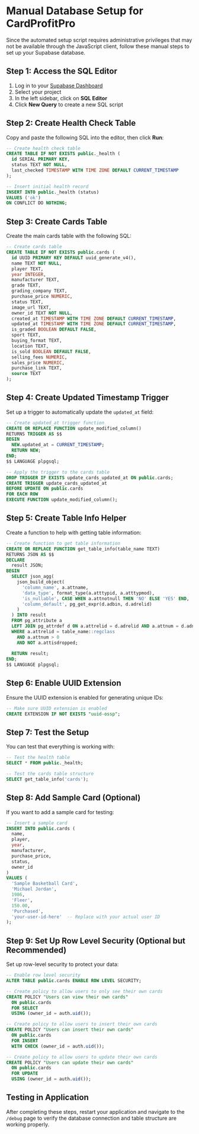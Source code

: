 # Manual Database Setup for CardProfitPro

Since the automated setup script requires administrative privileges that may not be available through the JavaScript client, follow these manual steps to set up your Supabase database.

## Step 1: Access the SQL Editor

1. Log in to your [Supabase Dashboard](https://app.supabase.com)
2. Select your project
3. In the left sidebar, click on **SQL Editor**
4. Click **New Query** to create a new SQL script

## Step 2: Create Health Check Table

Copy and paste the following SQL into the editor, then click **Run**:

```sql
-- Create health check table
CREATE TABLE IF NOT EXISTS public._health (
  id SERIAL PRIMARY KEY,
  status TEXT NOT NULL,
  last_checked TIMESTAMP WITH TIME ZONE DEFAULT CURRENT_TIMESTAMP
);

-- Insert initial health record
INSERT INTO public._health (status) 
VALUES ('ok')
ON CONFLICT DO NOTHING;
```

## Step 3: Create Cards Table

Create the main cards table with the following SQL:

```sql
-- Create cards table
CREATE TABLE IF NOT EXISTS public.cards (
  id UUID PRIMARY KEY DEFAULT uuid_generate_v4(),
  name TEXT NOT NULL,
  player TEXT,
  year INTEGER,
  manufacturer TEXT,
  grade TEXT,
  grading_company TEXT,
  purchase_price NUMERIC,
  status TEXT,
  image_url TEXT,
  owner_id TEXT NOT NULL,
  created_at TIMESTAMP WITH TIME ZONE DEFAULT CURRENT_TIMESTAMP,
  updated_at TIMESTAMP WITH TIME ZONE DEFAULT CURRENT_TIMESTAMP,
  is_graded BOOLEAN DEFAULT FALSE,
  sport TEXT,
  buying_format TEXT,
  location TEXT,
  is_sold BOOLEAN DEFAULT FALSE,
  selling_fees NUMERIC,
  sales_price NUMERIC,
  purchase_link TEXT,
  source TEXT
);
```

## Step 4: Create Updated Timestamp Trigger

Set up a trigger to automatically update the `updated_at` field:

```sql
-- Create updated_at trigger function
CREATE OR REPLACE FUNCTION update_modified_column()
RETURNS TRIGGER AS $$
BEGIN
  NEW.updated_at = CURRENT_TIMESTAMP;
  RETURN NEW;
END;
$$ LANGUAGE plpgsql;

-- Apply the trigger to the cards table
DROP TRIGGER IF EXISTS update_cards_updated_at ON public.cards;
CREATE TRIGGER update_cards_updated_at
BEFORE UPDATE ON public.cards
FOR EACH ROW
EXECUTE FUNCTION update_modified_column();
```

## Step 5: Create Table Info Helper

Create a function to help with getting table information:

```sql
-- Create function to get table information
CREATE OR REPLACE FUNCTION get_table_info(table_name TEXT)
RETURNS JSON AS $$
DECLARE
  result JSON;
BEGIN
  SELECT json_agg(
    json_build_object(
      'column_name', a.attname,
      'data_type', format_type(a.atttypid, a.atttypmod),
      'is_nullable', CASE WHEN a.attnotnull THEN 'NO' ELSE 'YES' END,
      'column_default', pg_get_expr(d.adbin, d.adrelid)
    )
  ) INTO result
  FROM pg_attribute a
  LEFT JOIN pg_attrdef d ON a.attrelid = d.adrelid AND a.attnum = d.adnum
  WHERE a.attrelid = table_name::regclass 
    AND a.attnum > 0 
    AND NOT a.attisdropped;
  
  RETURN result;
END;
$$ LANGUAGE plpgsql;
```

## Step 6: Enable UUID Extension

Ensure the UUID extension is enabled for generating unique IDs:

```sql
-- Make sure UUID extension is enabled
CREATE EXTENSION IF NOT EXISTS "uuid-ossp";
```

## Step 7: Test the Setup

You can test that everything is working with:

```sql
-- Test the health table
SELECT * FROM public._health;

-- Test the cards table structure
SELECT get_table_info('cards');
```

## Step 8: Add Sample Card (Optional)

If you want to add a sample card for testing:

```sql
-- Insert a sample card
INSERT INTO public.cards (
  name, 
  player, 
  year, 
  manufacturer, 
  purchase_price, 
  status, 
  owner_id
)
VALUES (
  'Sample Basketball Card', 
  'Michael Jordan', 
  1986, 
  'Fleer', 
  150.00, 
  'Purchased', 
  'your-user-id-here'  -- Replace with your actual user ID
);
```

## Step 9: Set Up Row Level Security (Optional but Recommended)

Set up row-level security to protect your data:

```sql
-- Enable row level security
ALTER TABLE public.cards ENABLE ROW LEVEL SECURITY;

-- Create policy to allow users to only see their own cards
CREATE POLICY "Users can view their own cards" 
  ON public.cards 
  FOR SELECT 
  USING (owner_id = auth.uid());

-- Create policy to allow users to insert their own cards
CREATE POLICY "Users can insert their own cards" 
  ON public.cards 
  FOR INSERT 
  WITH CHECK (owner_id = auth.uid());

-- Create policy to allow users to update their own cards
CREATE POLICY "Users can update their own cards" 
  ON public.cards 
  FOR UPDATE 
  USING (owner_id = auth.uid());
```

## Testing in Application

After completing these steps, restart your application and navigate to the `/debug` page to verify the database connection and table structure are working properly. 